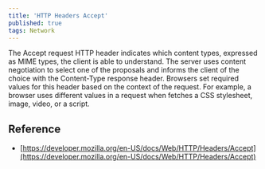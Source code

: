 ```yaml
---
title: 'HTTP Headers Accept'
published: true
tags: Network
---
```


The Accept request HTTP header indicates which content types, expressed as
MIME types, the client is able to understand. The server uses content
negotiation to select one of the proposals and informs the client of the
choice with the Content-Type response header. Browsers set required values for
this header based on the context of the request. For example, a browser uses
different values in a request when fetches a CSS stylesheet, image, video, or
a script.

## Reference

- [https://developer.mozilla.org/en-US/docs/Web/HTTP/Headers/Accept](https://developer.mozilla.org/en-US/docs/Web/HTTP/Headers/Accept)